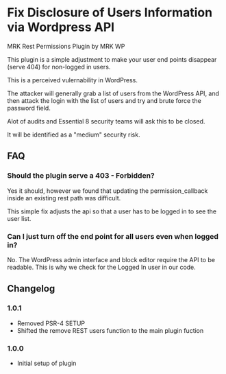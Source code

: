 # Fix Disclosure of Users Information via Wordpress API

MRK Rest Permissions Plugin by MRK WP

This plugin is a simple adjustment to make your user end points disappear (serve 404) for non-logged in users.

This is a perceived vulernability in WordPress.

The attacker will generally grab a list of users from the WordPress API, and then attack the login with the list of users and try and brute force the password field.

Alot of audits and Essential 8 security teams will ask this to be closed.

It will be identified as a "medium" security risk.

## FAQ

### Should the plugin serve a 403 - Forbidden?

Yes it should, however we found that updating the permission_callback inside an existing rest path was difficult.

This simple fix adjusts the api so that a user has to be logged in to see the user list.

### Can I just turn off the end point for all users even when logged in?

No. The WordPress admin interface and block editor require the API to be readable. This is why we check for the Logged In user in our code.


## Changelog

### 1.0.1
- Removed PSR-4 SETUP
- Shifted the remove REST users function to the main plugin fuction

### 1.0.0
- Initial setup of plugin
